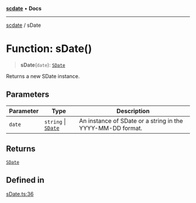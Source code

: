 [**scdate**](../README.md) • **Docs**

---

[scdate](../README.md) / sDate

# Function: sDate()

> **sDate**(`date`): [`SDate`](../classes/SDate.md)

Returns a new SDate instance.

## Parameters

| Parameter | Type                                       | Description                                                |
| --------- | ------------------------------------------ | ---------------------------------------------------------- |
| `date`    | `string` \| [`SDate`](../classes/SDate.md) | An instance of SDate or a string in the YYYY-MM-DD format. |

## Returns

[`SDate`](../classes/SDate.md)

## Defined in

[sDate.ts:36](https://github.com/ericvera/scdate/blob/main/src/sDate.ts#L36)
